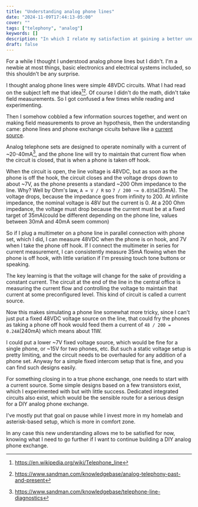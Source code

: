 ```yaml
---
title: "Understanding analog phone lines"
date: "2024-11-09T17:44:13-05:00"
cover: ""
tags: ["telephony", "analog"]
keywords: []
description: "In which I relate my satisfaction at gaining a better understanding of analog phone lines"
draft: false
---
```


For a while I thought I understood analog phone lines but I didn't.
I'm a newbie at most things, basic electronics and electrical systems included, so this shouldn't be any surprise.

I thought analog phone lines were simple 48VDC circuits. What I had read on the subject left me that idea[^1][^2].
Of course I didn't do the math, didn't take field measurements. So I got confused a few times while reading and experimenting.

Then I somehow cobbled a few information sources together, and went on making field measurements to prove an hypothesis, then the understanding came: phone lines and phone exchange cicuits behave like a [current source](https://en.wikipedia.org/wiki/Current_source).

Analog telephone sets are designed to operate nominally with a current of ~20-40mA[^3], and the phone line will try to maintain that current flow when the circuit is closed, that is when a phone is taken off hook.

When the circuit is open, the line voltage is 48VDC, but as soon as the phone is off the hook, the circuit closes and the voltage drops down to about ~7V, as the phone presents a standard ~200 Ohm impedance to the line.
Why? Well by Ohm's law, `A = V / R` so `7 / 200 ~= 0.035A`(35mA). The voltage drops, because the impedance goes from infinity to 200. At infinite impedance, the nominal voltage is 48V but the current is 0.
At a 200 Ohm impedance, the voltage must drop because the current must be at a fixed target of 35mA(could be different depending on the phone line, values between 30mA and 40mA seem common)

So if I plug a multimeter on a phone line in parallel connection with phone set, which I did, I can measure 48VDC when the phone is on hook, and 7V when I take the phone off hook.
If I connect the multimeter in series for current measurement, I can consistently measure 35mA flowing when the phone is off hook, with little variation if I'm pressing touch tone buttons or speaking.

The key learning is that the voltage will change for the sake of providing a constant current.
The circuit at the end of the line in the central office is measuring the current flow and controlling the voltage to maintain that current at some preconfigured level. This kind of circuit is called a current source.

Now this makes simulating a phone line somewhat more tricky, since I can't just put a fixed 48VDC voltage source on the line, that could fry the phones as taking a phone off hook would feed them a current of `48 / 200 = 0.24A`(240mA) which means about 11W.

I could put a lower ~7V fixed voltage source, which would be fine for a single phone, or ~15V for two phones, etc.
But such a static voltage setup is pretty limiting, and the circuit needs to be overhauled for any addition of a phone set.
Anyway for a simple fixed intercom setup that is fine, and you can find such designs easily.

For something closing in to a true phone exchange, one needs to start with a current source.
Some simple designs based on a few transistors exist, which I experimented with but with little success.
Dedicated integrated circuits also exist, which would be the sensible route for a serious design for a DIY analog phone exchange.

I've mostly put that goal on pause while I invest more in my homelab and asterisk-based setup, which is more in comfort zone.

In any case this new understanding allows me to be satisfied for now, knowing what I need to go further if I want to continue building a DIY analog phone exchange.

[^1]: https://en.wikipedia.org/wiki/Telephone_line
[^2]: https://www.sandman.com/knowledgebase/analog-telephony-past-and-present
[^3]: https://www.sandman.com/knowledgebase/telephone-line-diagnostics
